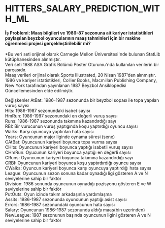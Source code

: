 # HITTERS_SALARY_PREDICTION_WITH_ML
#### İş Problemi: Maaş bilgileri ve 1986-87 sezonuna ait kariyer istatistikleri paylaşılan beyzbol oyuncularının maaş tahminleri için bir makine öğrenmesi projesi gerçekleştirilebilir mi?
*Bu veri seti orijinal olarak Carnegie Mellon Üniversitesi'nde bulunan StatLib kütüphanesinden alınmıştır.  
Veri seti 1988 ASA Grafik Bölümü Poster Oturumu'nda kullanılan verilerin bir parçasıdır.  
Maaş verileri orijinal olarak Sports Illustrated, 20 Nisan 1987'den alınmıştır.  
1986 ve kariyer istatistikleri, Collier Books, Macmillan Publishing Company, New York tarafından yayınlanan
1987 Beyzbol Ansiklopedisi Güncellemesinden elde edilmiştir.   

  Değişkenler
AtBat: 1986-1987 sezonunda bir beyzbol sopası ile topa yapılan vuruş sayısı  
Hits: 1986-1987 sezonundaki isabet sayısı  
HmRun: 1986-1987 sezonundaki en değerli vuruş sayısı  
Runs: 1986-1987 sezonunda takımına kazandırdığı sayı  
RBI: Bir vurucunun vuruş yaptıgında koşu yaptırdığı oyuncu sayısı  
Walks: Karşı oyuncuya yaptırılan hata sayısı  
Years: Oyuncunun major liginde oynama süresi (sene)  
CAtBat: Oyuncunun kariyeri boyunca topa vurma sayısı  
CHits: Oyuncunun kariyeri boyunca yaptığı isabetli vuruş sayısı  
CHmRun: Oyucunun kariyeri boyunca yaptığı en değerli sayısı  
CRuns: Oyuncunun kariyeri boyunca takımına kazandırdığı sayı  
CRBI: Oyuncunun kariyeri boyunca koşu yaptırdırdığı oyuncu sayısı  
CWalks: Oyuncun kariyeri boyunca karşı oyuncuya yaptırdığı hata sayısı  
League: Oyuncunun sezon sonuna kadar oynadığı ligi gösteren A ve N seviyelerine sahip bir faktör  
Division: 1986 sonunda oyuncunun oynadığı pozisyonu gösteren E ve W seviyelerine sahip bir faktör  
PutOuts: Oyun icinde takım arkadaşınla yardımlaşma  
Assits: 1986-1987 sezonunda oyuncunun yaptığı asist sayısı  
Errors: 1986-1987 sezonundaki oyuncunun hata sayısı  
Salary: Oyuncunun 1986-1987 sezonunda aldığı maaş(bin uzerinden)  
NewLeague: 1987 sezonunun başında oyuncunun ligini gösteren A ve N seviyelerine sahip bir faktör  
